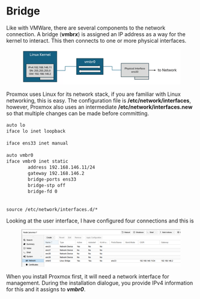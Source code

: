# Bridge

Like with VMWare, there are several components to the network connection. A bridge (**vmbr**_**x**_) is assigned an IP address as a way for the kernel to interact. This then connects to one or more physical interfaces.

<figure><img src="../.gitbook/assets/image (21).png" alt=""><figcaption></figcaption></figure>

Proxmox uses Linux for its network stack, if you are familiar with Linux networking, this is easy. The configuration file is **/etc/network/interfaces**, however, Proxmox also uses an intermediate **/etc/network/interfaces.new** so that multiple changes can be made before committing.

```
auto lo
iface lo inet loopback

iface ens33 inet manual

auto vmbr0
iface vmbr0 inet static
        address 192.168.146.11/24
        gateway 192.168.146.2
        bridge-ports ens33
        bridge-stp off
        bridge-fd 0


source /etc/network/interfaces.d/*
```

Looking at the user interface, I have configured four connections and this is

<figure><img src="../.gitbook/assets/image (22).png" alt=""><figcaption></figcaption></figure>

When you install Proxmox first, it will need a network interface for management. During the installation dialogue, you provide IPv4 information for this and it assigns to _**vmbr0**_.
